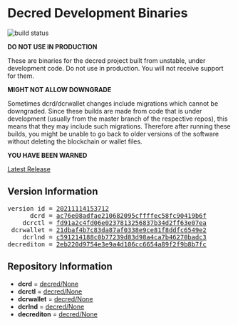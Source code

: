 
# Decred Development Binaries

![build status](https://github.com/matheusd/decred-weekly-builds/actions/workflows/decrediton.yml/badge.svg)


**DO NOT USE IN PRODUCTION**

These are binaries for the decred project built from unstable, under development
code. Do not use in production. You will not receive support for them.

**MIGHT NOT ALLOW DOWNGRADE**

Sometimes dcrd/dcrwallet changes include migrations which cannot be downgraded.
Since these builds are made from code that is under development (usually from
the master branch of the respective repos), this means that they may include such
migrations. Therefore after running these builds, you might be unable to go back
to older versions of the software without deleting the blockchain or wallet
files.

**YOU HAVE BEEN WARNED**

[Latest Release](https://github.com/matheusd/decred-weekly-builds/releases/latest)

## Version Information

<pre>
version id = <a href="https://github.com/matheusd/decred-weekly-builds/releases/tag/v20211114153712">20211114153712</a>
      dcrd = <a href="https://github.com/decred/dcrd/commits/ac76e08adfae210682095cffffec58fc90419b6f">ac76e08adfae210682095cffffec58fc90419b6f</a>
    dcrctl = <a href="https://github.com/decred/dcrctl/commits/fd91a2c4fd06e0237813256837b34d2ff63e07ea">fd91a2c4fd06e0237813256837b34d2ff63e07ea</a>
 dcrwallet = <a href="https://github.com/decred/dcrwallet/commits/21dbaf4b7c83da87af0338e9ce81f8ddfc6549e2">21dbaf4b7c83da87af0338e9ce81f8ddfc6549e2</a>
    dcrlnd = <a href="https://github.com/decred/dcrlnd/commits/c591214188c0b77239d83d98a4ca7b46270badc3">c591214188c0b77239d83d98a4ca7b46270badc3</a>
decrediton = <a href="https://github.com/decred/decrediton/commits/2eb220d9754e3e9a4d106cc6654a89f2f9b8b7fc">2eb220d9754e3e9a4d106cc6654a89f2f9b8b7fc</a>
</pre>

## Repository Information

- **dcrd** = [decred/None](https://github.com/decred/dcrd)
- **dcrctl** = [decred/None](https://github.com/decred/dcrctl)
- **dcrwallet** = [decred/None](https://github.com/decred/dcrwallet)
- **dcrlnd** = [decred/None](https://github.com/decred/dcrlnd)
- **decrediton** = [decred/None](https://github.com/decred/decrediton)


